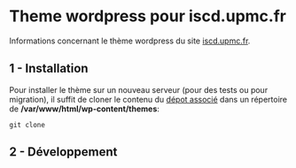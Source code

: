 # Theme wordpress pour iscd.upmc.fr
Informations concernant le thème wordpress du site [iscd.upmc.fr](iscd.upmc.fr).

## 1 - Installation
Pour installer le thème sur un nouveau serveur (pour des tests ou pour migration), il suffit de cloner le contenu du [dépot associé]() dans un répertoire de **/var/www/html/wp-content/themes**:
```
git clone 
```

## 2 - Développement
